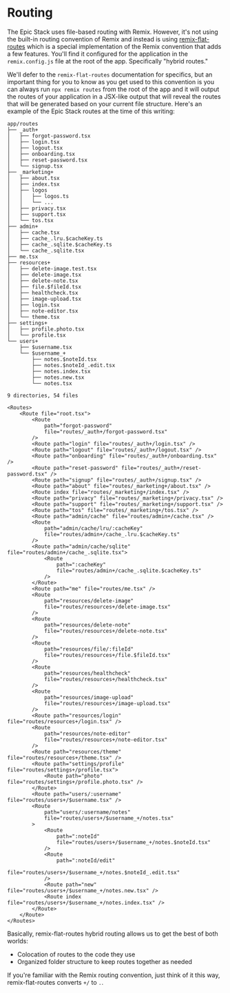 # Routing

The Epic Stack uses file-based routing with Remix. However, it's not using the
built-in routing convention of Remix and instead is using
[remix-flat-routes](https://github.com/kiliman/remix-flat-routes) which is a
special implementation of the Remix convention that adds a few features. You'll
find it configured for the application in the `remix.config.js` file at the root
of the app. Specifically "hybrid routes."

We'll defer to the `remix-flat-routes` documentation for specifics, but an
important thing for you to know as you get used to this convention is you can
always run `npx remix routes` from the root of the app and it will output the
routes of your application in a JSX-like output that will reveal the routes that
will be generated based on your current file structure. Here's an example of the
Epic Stack routes at the time of this writing:

```
app/routes
├── _auth+
│   ├── forgot-password.tsx
│   ├── login.tsx
│   ├── logout.tsx
│   ├── onboarding.tsx
│   ├── reset-password.tsx
│   └── signup.tsx
├── _marketing+
│   ├── about.tsx
│   ├── index.tsx
│   ├── logos
│   │   ├── logos.ts
│   │   └── ...
│   ├── privacy.tsx
│   ├── support.tsx
│   └── tos.tsx
├── admin+
│   ├── cache.tsx
│   ├── cache_.lru.$cacheKey.ts
│   ├── cache_.sqlite.$cacheKey.ts
│   └── cache_.sqlite.tsx
├── me.tsx
├── resources+
│   ├── delete-image.test.tsx
│   ├── delete-image.tsx
│   ├── delete-note.tsx
│   ├── file.$fileId.tsx
│   ├── healthcheck.tsx
│   ├── image-upload.tsx
│   ├── login.tsx
│   ├── note-editor.tsx
│   └── theme.tsx
├── settings+
│   ├── profile.photo.tsx
│   └── profile.tsx
└── users+
    ├── $username.tsx
    └── $username_+
        ├── notes.$noteId.tsx
        ├── notes.$noteId_.edit.tsx
        ├── notes.index.tsx
        ├── notes.new.tsx
        └── notes.tsx

9 directories, 54 files
```

```tsx
<Routes>
    <Route file="root.tsx">
        <Route
            path="forgot-password"
            file="routes/_auth+/forgot-password.tsx"
        />
        <Route path="login" file="routes/_auth+/login.tsx" />
        <Route path="logout" file="routes/_auth+/logout.tsx" />
        <Route path="onboarding" file="routes/_auth+/onboarding.tsx" />
        <Route path="reset-password" file="routes/_auth+/reset-password.tsx" />
        <Route path="signup" file="routes/_auth+/signup.tsx" />
        <Route path="about" file="routes/_marketing+/about.tsx" />
        <Route index file="routes/_marketing+/index.tsx" />
        <Route path="privacy" file="routes/_marketing+/privacy.tsx" />
        <Route path="support" file="routes/_marketing+/support.tsx" />
        <Route path="tos" file="routes/_marketing+/tos.tsx" />
        <Route path="admin/cache" file="routes/admin+/cache.tsx" />
        <Route
            path="admin/cache/lru/:cacheKey"
            file="routes/admin+/cache_.lru.$cacheKey.ts"
        />
        <Route path="admin/cache/sqlite" file="routes/admin+/cache_.sqlite.tsx">
            <Route
                path=":cacheKey"
                file="routes/admin+/cache_.sqlite.$cacheKey.ts"
            />
        </Route>
        <Route path="me" file="routes/me.tsx" />
        <Route
            path="resources/delete-image"
            file="routes/resources+/delete-image.tsx"
        />
        <Route
            path="resources/delete-note"
            file="routes/resources+/delete-note.tsx"
        />
        <Route
            path="resources/file/:fileId"
            file="routes/resources+/file.$fileId.tsx"
        />
        <Route
            path="resources/healthcheck"
            file="routes/resources+/healthcheck.tsx"
        />
        <Route
            path="resources/image-upload"
            file="routes/resources+/image-upload.tsx"
        />
        <Route path="resources/login" file="routes/resources+/login.tsx" />
        <Route
            path="resources/note-editor"
            file="routes/resources+/note-editor.tsx"
        />
        <Route path="resources/theme" file="routes/resources+/theme.tsx" />
        <Route path="settings/profile" file="routes/settings+/profile.tsx">
            <Route path="photo" file="routes/settings+/profile.photo.tsx" />
        </Route>
        <Route path="users/:username" file="routes/users+/$username.tsx" />
        <Route
            path="users/:username/notes"
            file="routes/users+/$username_+/notes.tsx"
        >
            <Route
                path=":noteId"
                file="routes/users+/$username_+/notes.$noteId.tsx"
            />
            <Route
                path=":noteId/edit"
                file="routes/users+/$username_+/notes.$noteId_.edit.tsx"
            />
            <Route path="new" file="routes/users+/$username_+/notes.new.tsx" />
            <Route index file="routes/users+/$username_+/notes.index.tsx" />
        </Route>
    </Route>
</Routes>
```

Basically, remix-flat-routes hybrid routing allows us to get the best of both
worlds:

-   Colocation of routes to the code they use
-   Organized folder structure to keep routes together as needed

If you're familiar with the Remix routing convention, just think of it this way,
remix-flat-routes converts `+/` to `.`.
